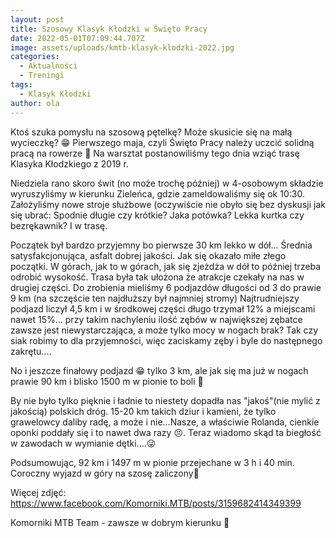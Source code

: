 ```yaml
---
layout: post
title: Szosowy Klasyk Kłodzki w Święto Pracy
date: 2022-05-01T07:09:44.707Z
image: assets/uploads/kmtb-klasyk-klodzki-2022.jpg
categories:
  - Aktualności
  - Treningi
tags:
  - Klasyk Kłodzki
author: ola
---
```

Ktoś szuka pomysłu na szosową pętelkę? Może skusicie się na małą wycieczkę? 😁 Pierwszego maja, czyli Święto Pracy należy uczcić solidną pracą na rowerze 🚴 Na warsztat postanowiliśmy tego dnia wziąć trasę Klasyka Kłodzkiego z 2019 r.
<!--more-->

Niedziela rano skoro świt (no może trochę później) w 4-osobowym składzie wyruszyliśmy w kierunku Zieleńca, gdzie zameldowaliśmy się ok 10:30. Założyliśmy nowe stroje służbowe (oczywiście nie obyło się bez dyskusji jak się ubrać: Spodnie długie czy krótkie? Jaka potówka? Lekka kurtka czy bezrękawnik? I w trasę.

Początek był bardzo przyjemny bo pierwsze 30 km lekko w dół... Średnia satysfakcjonująca, asfalt dobrej jakości. Jak się okazało miłe złego początki. W górach, jak to w górach, jak się zjeżdża w dół to później trzeba odrobić wysokość. Trasa była tak ułożona że atrakcje czekały na nas w drugiej części. Do zrobienia mieliśmy 6 podjazdów długości od 3 do prawie 9 km (na szczęście ten najdłuższy był najmniej stromy) Najtrudniejszy podjazd liczył 4,5 km i w środkowej części długo trzymał 12% a miejscami nawet 15%... przy takim nachyleniu ilość zębów w największej zębatce zawsze jest niewystarczająca, a może tylko mocy w nogach brak? Tak czy siak robimy to dla przyjemności, więc zaciskamy zęby i byle do następnego zakrętu....

No i jeszcze finałowy podjazd 😁 tylko 3 km, ale jak się ma już w nogach prawie 90 km i blisko 1500 m w pionie to boli 🥵

By nie było tylko pięknie i ładnie to niestety dopadła nas "jakoś"(nie mylić z jakością) polskich dróg. 15-20 km takich dziur i kamieni, że tylko grawelowcy daliby radę, a może i nie...Nasze, a właściwie Rolanda, cienkie oponki poddały się i to nawet dwa razy 😣. Teraz wiadomo skąd ta biegłość w zawodach w wymianie dętki....😜

Podsumowując, 92 km i 1497 m w pionie przejechane w 3 h i 40 min. Coroczny wyjazd w góry na szosę zaliczony💪

Więcej zdjęć: <https://www.facebook.com/Komorniki.MTB/posts/3159682414349399>

Komorniki MTB Team - zawsze w dobrym kierunku 🙂